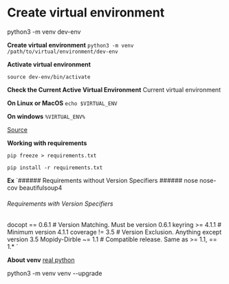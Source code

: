 
# Create virtual environment

python3 -m venv dev-env


**Create virtual environment**
`python3 -m venv /path/to/virtual/environment/dev-env`

**Activate virtual environment**

`source dev-env/bin/activate`


**Check the Current Active Virtual Environment**
Current virtual environment

**On Linux or MacOS**
`echo $VIRTUAL_ENV`

**On windows**
`%VIRTUAL_ENV%`


[Source](https://sparkbyexamples.com/python/python-activate-virtual-environment-venv/)


**Working with requirements**

`pip freeze > requirements.txt`

`pip install -r requirements.txt`


**Ex**
`###### Requirements without Version Specifiers ######
nose
nose-cov
beautifulsoup4

###### Requirements with Version Specifiers ######

docopt == 0.6.1             # Version Matching. Must be version 0.6.1
keyring >= 4.1.1            # Minimum version 4.1.1
coverage != 3.5             # Version Exclusion. Anything except version 3.5
Mopidy-Dirble ~= 1.1        # Compatible release. Same as >= 1.1, == 1.* `





**About venv**
[real python](https://realpython.com/python-virtual-environments-a-primer/#avoid-installing-pip)


python3 -m venv venv --upgrade

